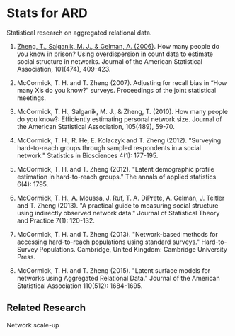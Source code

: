# Stats for ARD
Statistical research on aggregated relational data. 

1. [Zheng, T., Salganik, M. J., & Gelman, A. (2006)](Zheng_et_al_2006/). How many people do you know in prison? Using overdispersion in count data to estimate social structure in networks. Journal of the American Statistical Association, 101(474), 409-423. 

2. McCormick, T. H. and T. Zheng (2007). Adjusting for recall bias in “How many X’s do you know?” surveys. Proceedings of the joint statistical meetings.

3. McCormick, T. H., Salganik, M. J., & Zheng, T. (2010). How many people do you know?: Efficiently estimating personal network size. Journal of the American Statistical Association, 105(489), 59-70.

4. McCormick, T. H., R. He, E. Kolaczyk and T. Zheng (2012). "Surveying hard-to-reach groups through sampled respondents in a social network." Statistics in Biosciences 4(1): 177-195.

5. McCormick, T. H. and T. Zheng (2012). "Latent demographic profile estimation in hard-to-reach groups." The annals of applied statistics 6(4): 1795.

6. McCormick, T. H., A. Moussa, J. Ruf, T. A. DiPrete, A. Gelman, J. Teitler and T. Zheng (2013). "A practical guide to measuring social structure using indirectly observed network data." Journal of Statistical Theory and Practice 7(1): 120-132.

7. McCormick, T. H. and T. Zheng (2013). "Network-based methods for accessing hard-to-reach populations using standard surveys." Hard-to-Survey Populations. Cambridge, United Kingdom: Cambridge University Press. 

8. McCormick, T. H. and T. Zheng (2015). "Latent surface models for networks using Aggregated Relational Data." Journal of the American Statistical Association 110(512): 1684-1695.

## Related Research

Network scale-up
